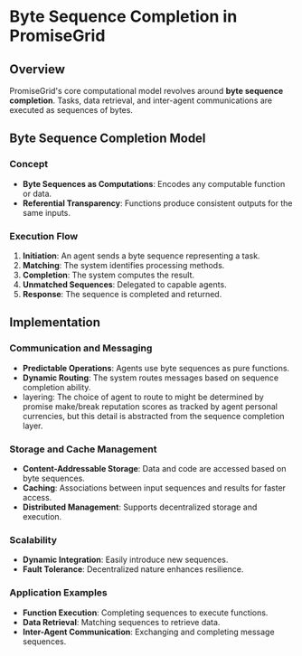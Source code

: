 # Byte Sequence Completion in PromiseGrid

## Overview

PromiseGrid's core computational model revolves around **byte sequence completion**. Tasks, data retrieval, and inter-agent communications are executed as sequences of bytes.

## Byte Sequence Completion Model

### Concept

- **Byte Sequences as Computations**: Encodes any computable function or data.
- **Referential Transparency**: Functions produce consistent outputs for the same inputs.

### Execution Flow

1. **Initiation**: An agent sends a byte sequence representing a task.
2. **Matching**: The system identifies processing methods.
3. **Completion**: The system computes the result.
4. **Unmatched Sequences**: Delegated to capable agents.
5. **Response**: The sequence is completed and returned.

## Implementation

### Communication and Messaging

- **Predictable Operations**: Agents use byte sequences as pure functions.
- **Dynamic Routing**: The system routes messages based on sequence completion ability.
- layering: The choice of agent to route to might be determined by promise make/break reputation scores as tracked by agent personal currencies, but this detail is abstracted from the sequence completion layer.

### Storage and Cache Management

- **Content-Addressable Storage**: Data and code are accessed based on byte sequences.
- **Caching**: Associations between input sequences and results for faster access.
- **Distributed Management**: Supports decentralized storage and execution.

### Scalability

- **Dynamic Integration**: Easily introduce new sequences.
- **Fault Tolerance**: Decentralized nature enhances resilience.

### Application Examples

- **Function Execution**: Completing sequences to execute functions.
- **Data Retrieval**: Matching sequences to retrieve data.
- **Inter-Agent Communication**: Exchanging and completing message sequences.

